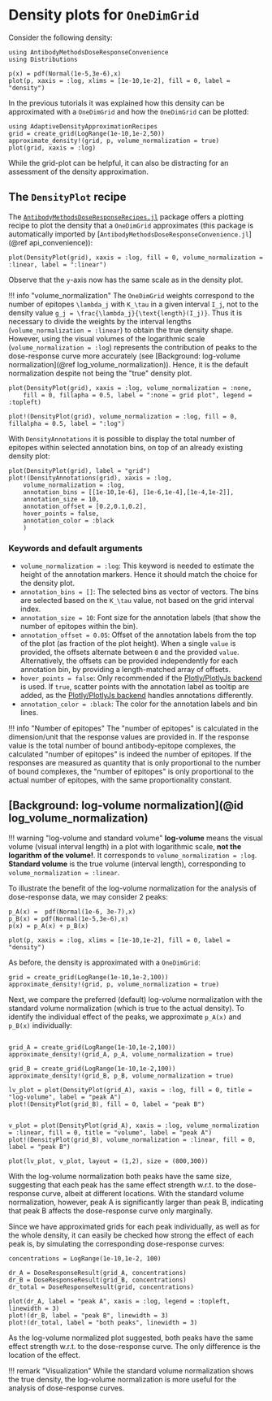 # Density plots for `OneDimGrid`

Consider the following density:

```@example ResultsAndSimulations
using AntibodyMethodsDoseResponseConvenience
using Distributions

p(x) = pdf(Normal(1e-5,3e-6),x)
plot(p, xaxis = :log, xlims = [1e-10,1e-2], fill = 0, label = "density")
```

In the previous tutorials it was explained how this density can be approximated with a `OneDimGrid` and how the `OneDimGrid` can be plotted:

```@example ResultsAndSimulations
using AdaptiveDensityApproximationRecipes
grid = create_grid(LogRange(1e-10,1e-2,50))
approximate_density!(grid, p, volume_normalization = true)
plot(grid, xaxis = :log)
```

While the grid-plot can be helpful, it can also be distracting for an assessment of the density approximation. 

## The `DensityPlot` recipe

The [`AntibodyMethodsDoseResponseRecipes.jl`](https://github.com/Translational-Pain-Research/AntibodyMethodsDoseResponseRecipes.jl) package offers a plotting recipe to plot the density that a `OneDimGrid` approximates (this package is automatically imported by [`AntibodyMethodsDoseResponseConvenience.jl`](@ref api_convenience)):

```@example ResultsAndSimulations
plot(DensityPlot(grid), xaxis = :log, fill = 0, volume_normalization = :linear, label = ":linear")
```

Observe that the ``y``-axis now has the same scale as in the density plot.

!!! info "volume_normalization"
	The `OneDimGrid` weights correspond to the number of epitopes ``\lambda_j`` with ``K_\tau`` in a given interval ``I_j``, not to the density value ``g_j = \frac{\lambda_j}{\text{length}(I_j)}``. Thus it is necessary to divide the weights by the interval lengths (`volume_normalization = :linear`) to obtain the true density shape. However, using the visual volumes of the logarithmic scale (`volume_normalization = :log`) represents the contribution of peaks to the dose-response curve more accurately (see [Background: log-volume normalization](@ref log_volume_normalization)). Hence, it is the default normalization despite not being the "true" density plot.


```@example ResultsAndSimulations
plot(DensityPlot(grid), xaxis = :log, volume_normalization = :none, 
	fill = 0, fillapha = 0.5, label = ":none = grid plot", legend = :topleft)

plot!(DensityPlot(grid), volume_normalization = :log, fill = 0, fillalpha = 0.5, label = ":log")
```

With `DensityAnnotations` it is possible to display the total number of epitopes within selected annotation bins, on top of an already existing density plot:

```@example ResultsAndSimulations
plot(DensityPlot(grid), label = "grid")
plot!(DensityAnnotations(grid), xaxis = :log, 
	volume_normalization = :log,
	annotation_bins = [[1e-10,1e-6], [1e-6,1e-4],[1e-4,1e-2]],
	annotation_size = 10,
	annotation_offset = [0.2,0.1,0.2],
	hover_points = false,
	annotation_color = :black
	)
```

### Keywords and default arguments

* `volume_normalization = :log`: This keyword is needed to estimate the height of the annotation markers. Hence it should match the choice for the density plot.
* `annotation_bins = []`: The selected bins as vector of vectors. The bins are selected based on the ``K_\tau`` value, not based on the grid interval index. 
* `annotation_size = 10`: Font size for the annotation labels (that show the number of epitopes within the bin).
* `annotation_offset = 0.05`: Offset of the annotation labels from the top of the plot (as fraction of the plot height). When a single `value` is provided, the offsets alternate between `0` and the provided `value`. Alternatively, the offsets can be provided independently for each annotation bin, by providing a length-matched array of offsets.
* `hover_points = false`: Only recommended if the [Plotly/PlotlyJs backend](https://docs.juliaplots.org/latest/backends/) is used. If `true`, scatter points with the annotation label as tooltip are added, as the [Plotly/PlotlyJs backend](https://docs.juliaplots.org/latest/backends/) handles annotations differently.
* `annotation_color = :black`: The color for the annotation labels and bin lines.


!!! info "Number of epitopes"
	The "number of epitopes" is calculated in the dimension/unit that the response values are provided in. If the response value is the total number of bound antibody-epitope complexes, the calculated "number of epitopes" is indeed the number of epitopes. If the responses are measured as quantity that is only proportional to the number of bound complexes, the "number of epitopes" is only proportional to the actual number of epitopes, with the same proportionality constant.

## [Background: log-volume normalization](@id log_volume_normalization)

!!! warning "log-volume and standard volume"
	**log-volume** means the visual volume (visual interval length) in a plot with logarithmic scale, **not the logarithm of the volume!**. It corresponds to `volume_normalization = :log`. **Standard volume** is the true volume (interval length), corresponding to `volume_normalization = :linear`.

To illustrate the benefit of the log-volume normalization for the analysis of dose-response data, we may consider 2 peaks:

```@example ResultsAndSimulations
p_A(x) =  pdf(Normal(1e-6, 3e-7),x)
p_B(x) = pdf(Normal(1e-5,3e-6),x)
p(x) = p_A(x) + p_B(x)

plot(p, xaxis = :log, xlims = [1e-10,1e-2], fill = 0, label = "density")
```

As before, the density is approximated with a `OneDimGrid`:


```@example ResultsAndSimulations
grid = create_grid(LogRange(1e-10,1e-2,100))
approximate_density!(grid, p, volume_normalization = true)
```

Next, we compare the preferred (default) log-volume normalization with the standard volume normalization (which is true to the actual density). To identify the individual effect of the peaks, we approximate `p_A(x)` and `p_B(x)` individually:

```@example ResultsAndSimulations

grid_A = create_grid(LogRange(1e-10,1e-2,100))
approximate_density!(grid_A, p_A, volume_normalization = true)

grid_B = create_grid(LogRange(1e-10,1e-2,100))
approximate_density!(grid_B, p_B, volume_normalization = true)

lv_plot = plot(DensityPlot(grid_A), xaxis = :log, fill = 0, title = "log-volume", label = "peak A")
plot!(DensityPlot(grid_B), fill = 0, label = "peak B")


v_plot = plot(DensityPlot(grid_A), xaxis = :log, volume_normalization = :linear, fill = 0, title = "volume", label = "peak A")
plot!(DensityPlot(grid_B), volume_normalization = :linear, fill = 0, label = "peak B")

plot(lv_plot, v_plot, layout = (1,2), size = (800,300))
```

With the log-volume normalization both peaks have the same size, suggesting that each peak has the same effect strength w.r.t. to the dose-response curve, albeit at different locations. With the standard volume normalization, however, peak A is significantly larger than peak B, indicating that peak B affects the dose-response curve only marginally. 

Since we have approximated grids for each peak individually, as well as for the whole density, it can easily be checked how strong the effect of each peak is, by simulating the corresponding dose-response curves:


```@example ResultsAndSimulations
concentrations = LogRange(1e-10,1e-2, 100)

dr_A = DoseResponseResult(grid_A, concentrations)
dr_B = DoseResponseResult(grid_B, concentrations)
dr_total = DoseResponseResult(grid, concentrations)

plot(dr_A, label = "peak A", xaxis = :log, legend = :topleft, linewidth = 3)
plot!(dr_B, label = "peak B", linewidth = 3)
plot!(dr_total, label = "both peaks", linewidth = 3)
```

As the log-volume normalized plot suggested, both peaks have the same effect strength w.r.t. to the dose-response curve. The only difference is the location of the effect.

!!! remark "Visualization"
	While the standard volume normalization shows the true density, the log-volume normalization is more useful for the analysis of dose-response curves.